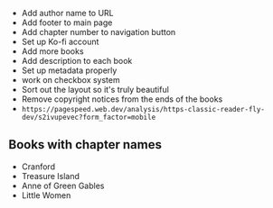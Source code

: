 -  Add author name to URL
-  Add footer to main page
-  Add chapter number to navigation button
-  Set up Ko-fi account
-  Add more books
-  Add description to each book
-  Set up metadata properly
-  work on checkbox system
-  Sort out the layout so it's truly beautiful
-  Remove copyright notices from the ends of the books
-  `https://pagespeed.web.dev/analysis/https-classic-reader-fly-dev/s2ivupevec?form_factor=mobile`

## Books with chapter names

-  Cranford
-  Treasure Island
-  Anne of Green Gables
-  Little Women
